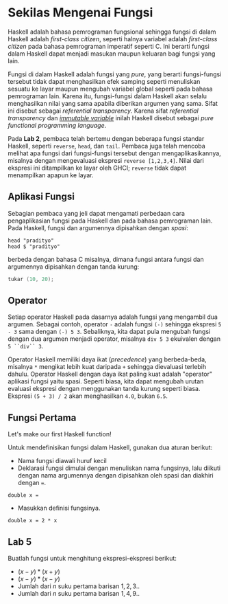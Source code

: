 # Sekilas Mengenai Fungsi

Haskell adalah bahasa pemrograman fungsional sehingga fungsi di dalam Haskell adalah *first-class citizen*, seperti halnya variabel adalah *first-class citizen* pada bahasa pemrograman imperatif seperti C.
Ini berarti fungsi dalam Haskell dapat menjadi masukan maupun keluaran bagi fungsi yang lain.

Fungsi di dalam Haskell adalah fungsi yang *pure*, yang berarti fungsi-fungsi tersebut tidak dapat menghasilkan efek samping seperti menuliskan sesuatu ke layar maupun mengubah variabel global seperti pada bahasa pemrograman lain.
Karena itu, fungsi-fungsi dalam Haskell akan selalu menghasilkan nilai yang sama apabila diberikan argumen yang sama.
Sifat ini disebut sebagai *referential transparency*.
Karena sifat *referential transparency* dan [*immutable variable*] inilah Haskell disebut sebagai *pure functional programming language*.

Pada **Lab 2**, pembaca telah bertemu dengan beberapa fungsi standar Haskell, seperti `reverse`, `head`, dan `tail`.
Pembaca juga telah mencoba melihat apa fungsi dari fungsi-fungsi tersebut dengan mengaplikasikannya, misalnya dengan mengevaluasi ekspresi `reverse [1,2,3,4]`.
Nilai dari ekspresi ini ditampilkan ke layar oleh GHCI; `reverse` tidak dapat menampilkan apapun ke layar.

[*immutable variable*]: (chapter/immutable.md)


## Aplikasi Fungsi

Sebagian pembaca yang jeli dapat mengamati perbedaan cara pengaplikasian fungsi pada Haskell dan pada bahasa pemrograman lain.
Pada Haskell, fungsi dan argumennya dipisahkan dengan *spasi*:
```
head "pradityo"
head $ "pradityo"
```
berbeda dengan bahasa C misalnya, dimana fungsi antara fungsi dan argumennya dipisahkan dengan tanda kurung:
```c
tukar (10, 20);
```


## Operator

Setiap operator Haskell pada dasarnya adalah fungsi yang mengambil dua argumen. Sebagai contoh, operator `-` adalah fungsi `(-)` sehingga ekspresi `5 - 3` sama dengan `(-) 5 3`. Sebaliknya, kita dapat pula mengubah fungsi dengan dua argumen menjadi operator, misalnya `div 5 3` ekuivalen dengan `5 ``div`` 3`.

Operator Haskell memiliki daya ikat (*precedence*) yang berbeda-beda, misalnya `*` mengikat lebih kuat daripada `+` sehingga dievaluasi terlebih dahulu.
Operator Haskell dengan daya ikat paling kuat adalah "operator" aplikasi fungsi yaitu spasi.
Seperti biasa, kita dapat mengubah urutan evaluasi ekspresi dengan menggunakan tanda kurung seperti biasa. Ekspresi `(5 + 3) / 2` akan menghasilkan `4.0`, bukan `6.5`.


## Fungsi Pertama

Let's make our first Haskell function!

Untuk mendefinisikan fungsi dalam Haskell, gunakan dua aturan berikut:

- Nama fungsi diawali huruf kecil
- Deklarasi fungsi dimulai dengan menuliskan nama fungsinya, lalu diikuti dengan nama argumennya dengan dipisahkan oleh spasi dan diakhiri dengan `=`.
```
double x =
```
- Masukkan definisi fungsinya.
```
double x = 2 * x
```

## Lab 5

Buatlah fungsi untuk menghitung ekspresi-ekspresi berikut:

- $(x - y) * (x + y)$
- $(x - y) * (x - y)$
- Jumlah dari $n$ suku pertama barisan ${1,2,3..}$
- Jumlah dari $n$ suku pertama barisan ${1,4,9..}$
